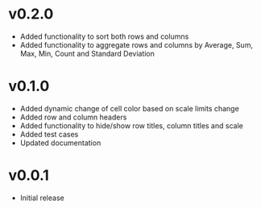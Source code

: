 v0.2.0
==================
* Added functionality to sort both rows and columns
* Added functionality to aggregate rows and columns by Average, Sum, Max, Min, Count and Standard Deviation

v0.1.0
==================
* Added dynamic change of cell color based on scale limits change
* Added row and column headers
* Added functionality to hide/show row titles, column titles and scale
* Added test cases
* Updated documentation

v0.0.1
==================
* Initial release
